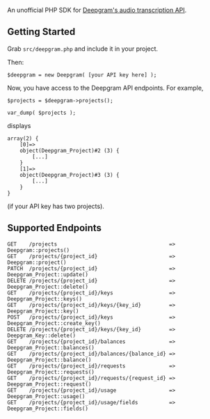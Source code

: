 An unofficial PHP SDK for [Deepgram's audio transcription API](https://developers.deepgram.com/api-reference/).

Getting Started
---------------
Grab `src/deepgram.php` and include it in your project.

Then:

```
$deepgram = new Deepgram( [your API key here] );
```

Now, you have access to the Deepgram API endpoints. For example,

```
$projects = $deepgram->projects();

var_dump( $projects );
```

displays

```
array(2) {
	[0]=>
	object(Deepgram_Project)#2 (3) {
		[...]
	}
	[1]=>
	object(Deepgram_Project)#3 (3) {
		[...]
	}
}
```

(if your API key has two projects).

Supported Endpoints
-------------------

```
GET    /projects                                    => Deepgram::projects()
GET    /projects/{project_id}                       => Deepgram::project()
PATCH  /projects/{project_id}                       => Deepgram_Project::update()
DELETE /projects/{project_id}                       => Deepgram_Project::delete()
GET    /projects/{project_id}/keys                  => Deepgram_Project::keys()
GET    /projects/{project_id}/keys/{key_id}         => Deepgram_Project::key()
POST   /projects/{project_id}/keys                  => Deepgram_Project::create_key()
DELETE /projects/{project_id}/keys/{key_id}         => Deepgram_Key::delete()
GET    /projects/{project_id}/balances              => Deepgram_Project::balances()
GET    /projects/{project_id}/balances/{balance_id} => Deepgram_Project::balance()
GET    /projects/{project_id}/requests              => Deepgram_Project::requests()
GET    /projects/{project_id}/requests/{request_id} => Deepgram_Project::request()
GET    /projects/{project_id}/usage                 => Deepgram_Project::usage()
GET    /projects/{project_id}/usage/fields          => Deepgram_Project::fields()
```